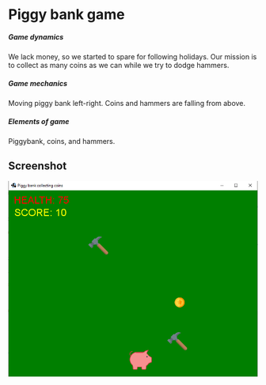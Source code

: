 # Piggy bank game

##### Game dynamics

We lack money, so we started to spare for following holidays. Our mission is to collect as many coins
as we can while we try to dodge hammers.

##### Game mechanics

Moving piggy bank left-right. Coins and hammers are falling from above.

##### Elements of game

Piggybank, coins, and hammers.

## Screenshot

![in-game screenshot](../../../../../../../resources/screenshot-piggy.png)